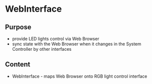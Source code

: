 # WebInterface

## Purpose
- provide LED lights control via Web Browser
- sync state with the Web Browser when it changes in the System Controller by other interfaces

## Content
- WebInterface - maps Web Browser onto RGB light control interface